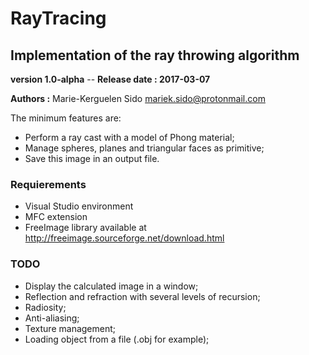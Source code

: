 # RayTracing

## Implementation of the ray throwing algorithm

**version 1.0-alpha** -- **Release date : 2017-03-07**

**Authors :** Marie-Kerguelen Sido <mariek.sido@protonmail.com>

The minimum features are:

* Perform a ray cast with a model of Phong material;
* Manage spheres, planes and triangular faces as primitive;
* Save this image in an output file.

### Requierements

* Visual Studio environment 
* MFC extension 
* FreeImage library available at <http://freeimage.sourceforge.net/download.html>

### TODO

* Display the calculated image in a window;
* Reflection and refraction with several levels of recursion;
* Radiosity;
* Anti-aliasing;
* Texture management;
* Loading object from a file (.obj for example);
